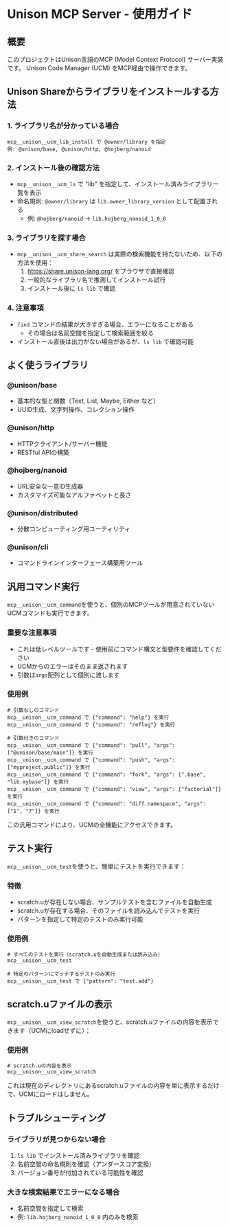 # Unison MCP Server - 使用ガイド

## 概要
このプロジェクトはUnison言語のMCP (Model Context Protocol) サーバー実装です。
Unison Code Manager (UCM) をMCP経由で操作できます。

## Unison Shareからライブラリをインストールする方法

### 1. ライブラリ名が分かっている場合
```
mcp__unison__ucm_lib_install で @owner/library を指定
例: @unison/base, @unison/http, @hojberg/nanoid
```

### 2. インストール後の確認方法
- `mcp__unison__ucm_ls` で "lib" を指定して、インストール済みライブラリ一覧を表示
- 命名規則: `@owner/library` は `lib.owner_library_version` として配置される
  - 例: `@hojberg/nanoid` → `lib.hojberg_nanoid_1_0_0`

### 3. ライブラリを探す場合
- `mcp__unison__ucm_share_search` は実際の検索機能を持たないため、以下の方法を使用：
  1. https://share.unison-lang.org/ をブラウザで直接確認
  2. 一般的なライブラリ名で推測してインストール試行
  3. インストール後に `ls lib` で確認

### 4. 注意事項
- `find` コマンドの結果が大きすぎる場合、エラーになることがある
  - その場合は名前空間を指定して検索範囲を絞る
- インストール直後は出力がない場合があるが、`ls lib` で確認可能

## よく使うライブラリ

### @unison/base
- 基本的な型と関数（Text, List, Maybe, Either など）
- UUID生成、文字列操作、コレクション操作

### @unison/http
- HTTPクライアント/サーバー機能
- RESTful APIの構築

### @hojberg/nanoid
- URL安全な一意ID生成器
- カスタマイズ可能なアルファベットと長さ

### @unison/distributed
- 分散コンピューティング用ユーティリティ

### @unison/cli
- コマンドラインインターフェース構築用ツール

## 汎用コマンド実行

`mcp__unison__ucm_command`を使うと、個別のMCPツールが用意されていないUCMコマンドも実行できます。

### 重要な注意事項
- これは低レベルツールです - 使用前にコマンド構文と型要件を確認してください
- UCMからのエラーはそのまま返されます
- 引数は`args`配列として個別に渡します

### 使用例

```
# 引数なしのコマンド
mcp__unison__ucm_command で {"command": "help"} を実行
mcp__unison__ucm_command で {"command": "reflog"} を実行

# 引数付きのコマンド
mcp__unison__ucm_command で {"command": "pull", "args": ["@unison/base/main"]} を実行
mcp__unison__ucm_command で {"command": "push", "args": ["myproject.public"]} を実行
mcp__unison__ucm_command で {"command": "fork", "args": [".base", "lib.mybase"]} を実行
mcp__unison__ucm_command で {"command": "view", "args": ["factorial"]} を実行
mcp__unison__ucm_command で {"command": "diff.namespace", "args": ["1", "7"]} を実行
```

この汎用コマンドにより、UCMの全機能にアクセスできます。

## テスト実行

`mcp__unison__ucm_test`を使うと、簡単にテストを実行できます：

### 特徴
- scratch.uが存在しない場合、サンプルテストを含むファイルを自動生成
- scratch.uが存在する場合、そのファイルを読み込んでテストを実行
- パターンを指定して特定のテストのみ実行可能

### 使用例
```
# すべてのテストを実行（scratch.uを自動生成または読み込み）
mcp__unison__ucm_test

# 特定のパターンにマッチするテストのみ実行
mcp__unison__ucm_test で {"pattern": "test.add"}
```

## scratch.uファイルの表示

`mcp__unison__ucm_view_scratch`を使うと、scratch.uファイルの内容を表示できます（UCMにloadせずに）：

### 使用例
```
# scratch.uの内容を表示
mcp__unison__ucm_view_scratch
```

これは現在のディレクトリにあるscratch.uファイルの内容を単に表示するだけで、UCMにロードはしません。

## トラブルシューティング

### ライブラリが見つからない場合
1. `ls lib` でインストール済みライブラリを確認
2. 名前空間の命名規則を確認（アンダースコア変換）
3. バージョン番号が付加されている可能性を確認

### 大きな検索結果でエラーになる場合
- 名前空間を指定して検索
- 例: `lib.hojberg_nanoid_1_0_0` 内のみを検索